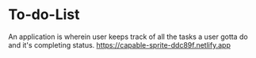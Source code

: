 ﻿# To-do-List
An application is wherein user keeps track of all the tasks a user gotta do and it's completing status.
https://capable-sprite-ddc89f.netlify.app


